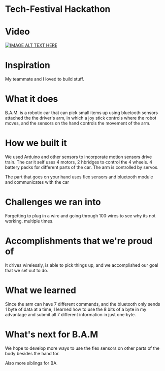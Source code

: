 # Tech-Festival Hackathon

# Video 
[![IMAGE ALT TEXT HERE](http://img.youtube.com/vi/yh2oRtrIn-4/0.jpg)](http://www.youtube.com/watch?v=yh2oRtrIn-4)

# Inspiration
My teammate and I loved to build stuff.

# What it does
B.A.M. is a robotic car that can pick small items up using bluetooth sensors attached the the driver's arm, in which a joy stick controls where the robot moves, and the sensors on the hand controls the movement of the arm.

# How we built it
We used Arduino and other sensors to incorporate motion sensors drive train. The car it self uses 4 motors, 2 hbridges to control the 4 wheels. 4 battery packs for different parts of the car. The arm is controlled by servos.

The part that goes on your hand uses flex sensors and bluetooth module and communicates with the car

# Challenges we ran into
Forgetting to plug in a wire and going through 100 wires to see why its not working. multiple times.

# Accomplishments that we're proud of
It drives wirelessly, is able to pick things up, and we accomplished our goal that we set out to do.

# What we learned
Since the arm can have 7 different commands, and the bluetooth only sends 1 byte of data at a time, I learned how to use the 8 bits of a byte in my advantage and submit all 7 different information in just one byte.

# What's next for B.A.M
We hope to develop more ways to use the flex sensors on other parts of the body besides the hand for.

Also more siblings for BA.

